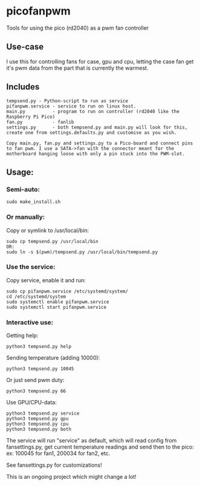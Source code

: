 # picofanpwm
Tools for using the pico (rd2040) as a pwm fan controller

## Use-case
I use this for controlling fans for case, gpu and cpu, letting the case fan get it's pwm data from the part that is currently the warmest.

## Includes
```
tempsend.py - Python-script to run as service
pifanpwm.service - service to run on linux host.
main.py          - program to run on controller (rd2040 like the Raspberry Pi Pico)
fan.py           - fanlib
settings.py      - both tempsend.py and main.py will look for this,
create one from settings.defaults.py and customise as you wish.

Copy main.py, fan.py and settings.py to a Pico-board and connect pins to fan pwm. I use a SATA->fan with the connector meant for the motherboard hanging loose with only a pin stuck into the PWM-slot.
```
## Usage:
### Semi-auto:
```
sudo make_install.sh
```
### Or manually:
Copy or symlink to /usr/local/bin:
```
sudo cp tempsend.py /usr/local/bin
OR:
sudo ln -s $(pwm)/tempsend.py /usr/local/bin/tempsend.py
```
### Use the service:
Copy service, enable it and run:
```
sudo cp pifanpwm.service /etc/systemd/system/
cd /etc/systemd/system
sudo systemctl enable pifanpwm.service
sudo systemctl start pifanpwm.service
```

### Interactive use:
Getting help:
```
python3 tempsend.py help
```
Sending temperature (adding 10000):
```
python3 tempsend.py 10045
```
Or just send pwm duty:
```
python3 tempsend.py 66
```
Use GPU/CPU-data:
```
python3 tempsend.py service
python3 tempsend.py gpu
python3 tempsend.py cpu
python3 tempsend.py both
```
The service will run "service" as default, which will read config from fansettings.py, get current temperature readings and send then to the pico:
ex: 100045 for fan1, 200034 for fan2, etc.

See fansettings.py for customizations!

This is an ongoing project which might change a lot!
